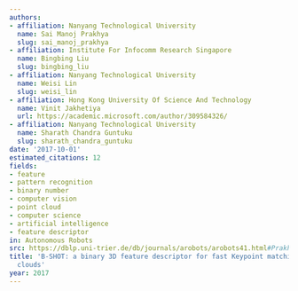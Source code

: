 ```yaml
---
authors:
- affiliation: Nanyang Technological University
  name: Sai Manoj Prakhya
  slug: sai_manoj_prakhya
- affiliation: Institute For Infocomm Research Singapore
  name: Bingbing Liu
  slug: bingbing_liu
- affiliation: Nanyang Technological University
  name: Weisi Lin
  slug: weisi_lin
- affiliation: Hong Kong University Of Science And Technology
  name: Vinit Jakhetiya
  url: https://academic.microsoft.com/author/309584326/
- affiliation: Nanyang Technological University
  name: Sharath Chandra Guntuku
  slug: sharath_chandra_guntuku
date: '2017-10-01'
estimated_citations: 12
fields:
- feature
- pattern recognition
- binary number
- computer vision
- point cloud
- computer science
- artificial intelligence
- feature descriptor
in: Autonomous Robots
src: https://dblp.uni-trier.de/db/journals/arobots/arobots41.html#PrakhyaLLJG17
title: 'B-SHOT: a binary 3D feature descriptor for fast Keypoint matching on 3D point
  clouds'
year: 2017
---
```

